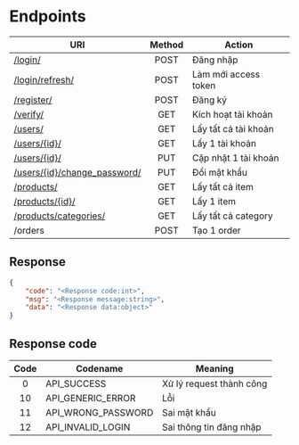 Endpoints
=========

| URI                                                | Method | Action               |
| -------------------------------------------------- | :----: | -------------------- |
| [/login/](login.md)                                |  POST  | Đăng nhập            |
| [/login/refresh/](login-refresh.md)                |  POST  | Làm mới access token |
| [/register/](register.md)                          |  POST  | Đăng ký              |
| [/verify/](verify.md)                              |  GET   | Kích hoạt tài khoản  |
| [/users/](users.md)                                |  GET   | Lấy tất cả tài khoản |
| [/users/{id}/](user.md)                            |  GET   | Lấy 1 tài khoản      |
| [/users/{id}/](user.md)                            |  PUT   | Cập nhật 1 tài khoản |
| [/users/{id}/change_password/](change-password.md) |  PUT   | Đổi mật khẩu         |
| [/products/](products.md)                          |  GET   | Lấy tất cả item      |
| [/products/{id}/](product.md)                      |  GET   | Lấy 1 item           |
| [/products/categories/](categories.md)             |  GET   | Lấy tất cả category  |
| /orders                                            |  POST  | Tạo 1 order          |

## Response

```json
{
    "code": "<Response code:int>",
    "msg": "<Response message:string>",
    "data": "<Response data:object>"
}
```

## Response code

| Code  | Codename           | Meaning                  |
| :---: | ------------------ | ------------------------ |
|   0   | API_SUCCESS        | Xử lý request thành công |
|  10   | API_GENERIC_ERROR  | Lỗi                      |
|  11   | API_WRONG_PASSWORD | Sai mật khẩu             |
|  12   | API_INVALID_LOGIN  | Sai thông tin đăng nhập  |
